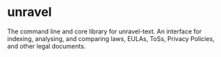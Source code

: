 # unravel
The command line and core library for unravel-text. An interface for indexing, analysing, and comparing laws, EULAs, ToSs, Privacy Policies, and other legal documents.
